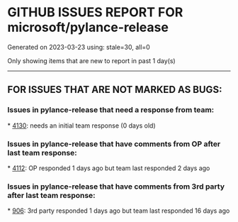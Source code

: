 
# GITHUB ISSUES REPORT FOR microsoft/pylance-release


Generated on 2023-03-23 using: stale=30, all=0


Only showing items that are new to report in past 1 day(s)


---

## FOR ISSUES THAT ARE NOT MARKED AS BUGS:


### Issues in pylance-release that need a response from team:


\* [4130](https://github.com/microsoft/pylance-release/issues/4130 "Incorrect type hint"): needs an initial team response (0 days old)

### Issues in pylance-release that have comments from OP after last team response:


\* [4112](https://github.com/microsoft/pylance-release/issues/4112 "Cannot assign to variables of generic type"): OP responded 1 days ago but team last responded 2 days ago

### Issues in pylance-release that have comments from 3rd party after last team response:


\* [906](https://github.com/microsoft/pylance-release/issues/906 "Cannot install Pylance 2021.1.3 in a Docker container with &quot;Remote - Containers&quot; plugin"): 3rd party responded 1 days ago but team last responded 16 days ago
